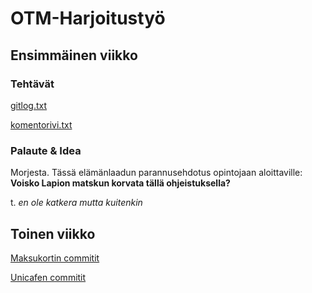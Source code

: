 
# OTM-Harjoitustyö

## Ensimmäinen viikko

### Tehtävät
[gitlog.txt](https://github.com/Granigan/otm-harjoitustyo/blob/master/laskarit/viikko1/gitlog.txt)

[komentorivi.txt](https://github.com/Granigan/otm-harjoitustyo/blob/master/laskarit/viikko1/komentorivi.txt)

### Palaute & Idea
Morjesta. Tässä elämänlaadun parannusehdotus opintojaan aloittaville:
**Voisko Lapion matskun korvata tällä ohjeistuksella?**

t. *en ole katkera mutta kuitenkin*

## Toinen viikko
[Maksukortin commitit](https://github.com/Granigan/otm-harjoitustyo/commits?author=Granigan)

[Unicafen commitit](https://github.com/Granigan/otm-harjoitustyo/commits?author=Granigan)

